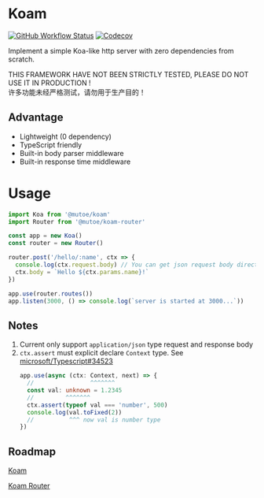 # Koam

[![GitHub Workflow Status](https://img.shields.io/github/actions/workflow/status/mutoe/koam/test.yml?style=for-the-badge)](https://github.com/mutoe/koam/actions)
[![Codecov](https://img.shields.io/codecov/c/github/mutoe/koam?style=for-the-badge&token=wpwmuKKaJX)](https://app.codecov.io/gh/mutoe/koam)

Implement a simple Koa-like http server with zero dependencies from scratch.

THIS FRAMEWORK HAVE NOT BEEN STRICTLY TESTED, PLEASE DO NOT USE IT IN PRODUCTION !  
许多功能未经严格测试，请勿用于生产目的！

## Advantage

- Lightweight (0 dependency)
- TypeScript friendly
- Built-in body parser middleware
- Built-in response time middleware

# Usage

```ts
import Koa from '@mutoe/koam'
import Router from '@mutoe/koam-router'

const app = new Koa()
const router = new Router()

router.post('/hello/:name', ctx => {
  console.log(ctx.request.body) // You can get json request body directly
  ctx.body = `Hello ${ctx.params.name}!`
})

app.use(router.routes())
app.listen(3000, () => console.log(`server is started at 3000...`))
```

## Notes

1. Current only support `application/json` type request and response body
2. `ctx.assert` must explicit declare `Context` type. See [microsoft/Typescript#34523](https://github.com/microsoft/TypeScript/issues/34523)
   ```ts example.ts
   app.use(async (ctx: Context, next) => {
     //                ^^^^^^^
     const val: unknown = 1.2345
     //         ^^^^^^^
     ctx.assert(typeof val === 'number', 500)
     console.log(val.toFixed(2))
     //          ^^^ now val is number type
   })
   ```

## Roadmap

[Koam](https://github.com/mutoe/koam/tree/main/packages/koam#roadmap)

[Koam Router](https://github.com/mutoe/koam/tree/main/packages/koam-router#roadmap)
